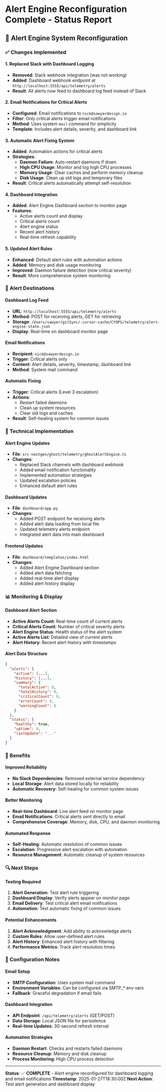# Alert Engine Reconfiguration Complete - Status Report

## 🚨 **Alert Engine System Reconfiguration**

### **✅ Changes Implemented**

#### **1. Replaced Slack with Dashboard Logging**
- **Removed**: Slack webhook integration (was not working)
- **Added**: Dashboard webhook endpoint at `http://localhost:5555/api/telemetry/alerts`
- **Result**: All alerts now feed to dashboard log feed instead of Slack

#### **2. Email Notifications for Critical Alerts**
- **Configured**: Email notifications to `nick@sawyerdesign.io`
- **Filter**: Only critical alerts trigger email notifications
- **Method**: Uses system `mail` command for simplicity
- **Template**: Includes alert details, severity, and dashboard link

#### **3. Automatic Alert Fixing System**
- **Added**: Automation actions for critical alerts
- **Strategies**:
  - **Daemon Failure**: Auto-restart daemons if down
  - **High CPU Usage**: Monitor and log high CPU processes
  - **Memory Usage**: Clear caches and perform memory cleanup
  - **Disk Usage**: Clean up old logs and temporary files
- **Result**: Critical alerts automatically attempt self-resolution

#### **4. Dashboard Integration**
- **Added**: Alert Engine Dashboard section to monitor page
- **Features**:
  - Active alerts count and display
  - Critical alerts count
  - Alert engine status
  - Recent alert history
  - Real-time refresh capability

#### **5. Updated Alert Rules**
- **Enhanced**: Default alert rules with automation actions
- **Added**: Memory and disk usage monitoring
- **Improved**: Daemon failure detection (now critical severity)
- **Result**: More comprehensive system monitoring

### **📍 Alert Destinations**

#### **Dashboard Log Feed**
- **URL**: `http://localhost:5555/api/telemetry/alerts`
- **Method**: POST for receiving alerts, GET for retrieving
- **Storage**: `/Users/sawyer/gitSync/.cursor-cache/CYOPS/telemetry/alert-engine-state.json`
- **Display**: Real-time on dashboard monitor page

#### **Email Notifications**
- **Recipient**: `nick@sawyerdesign.io`
- **Trigger**: Critical alerts only
- **Content**: Alert details, severity, timestamp, dashboard link
- **Method**: System mail command

#### **Automatic Fixing**
- **Trigger**: Critical alerts (Level 3 escalation)
- **Actions**: 
  - Restart failed daemons
  - Clean up system resources
  - Clear old logs and caches
- **Result**: Self-healing system for common issues

### **🔧 Technical Implementation**

#### **Alert Engine Updates**
- **File**: `src-nextgen/ghost/telemetry/ghostAlertEngine.ts`
- **Changes**:
  - Replaced Slack channels with dashboard webhook
  - Added email notification functionality
  - Implemented automation strategies
  - Updated escalation policies
  - Enhanced default alert rules

#### **Dashboard Updates**
- **File**: `dashboard/app.py`
- **Changes**:
  - Added POST endpoint for receiving alerts
  - Added alert data loading from local file
  - Updated telemetry alerts endpoint
  - Integrated alert data into main dashboard

#### **Frontend Updates**
- **File**: `dashboard/templates/index.html`
- **Changes**:
  - Added Alert Engine Dashboard section
  - Added alert data fetching
  - Added real-time alert display
  - Added alert history display

### **📊 Monitoring & Display**

#### **Dashboard Alert Section**
- **Active Alerts Count**: Real-time count of current alerts
- **Critical Alerts Count**: Number of critical severity alerts
- **Alert Engine Status**: Health status of the alert system
- **Active Alerts List**: Detailed view of current alerts
- **Alert History**: Recent alert history with timestamps

#### **Alert Data Structure**
```json
{
  "alerts": {
    "active": [...],
    "history": [...],
    "summary": {
      "totalActive": 0,
      "totalHistory": 0,
      "criticalCount": 0,
      "errorCount": 0,
      "warningCount": 0
    }
  },
  "status": {
    "healthy": true,
    "uptime": 0,
    "lastUpdate": "..."
  }
}
```

### **🚀 Benefits**

#### **Improved Reliability**
- **No Slack Dependencies**: Removed external service dependency
- **Local Storage**: Alert data stored locally for reliability
- **Automatic Recovery**: Self-healing for common system issues

#### **Better Monitoring**
- **Real-time Dashboard**: Live alert feed on monitor page
- **Email Notifications**: Critical alerts sent directly to email
- **Comprehensive Coverage**: Memory, disk, CPU, and daemon monitoring

#### **Automated Response**
- **Self-Healing**: Automatic resolution of common issues
- **Escalation**: Progressive alert escalation with automation
- **Resource Management**: Automatic cleanup of system resources

### **🔍 Next Steps**

#### **Testing Required**
1. **Alert Generation**: Test alert rule triggering
2. **Dashboard Display**: Verify alerts appear on monitor page
3. **Email Delivery**: Test critical alert email notifications
4. **Automation**: Test automatic fixing of common issues

#### **Potential Enhancements**
1. **Alert Acknowledgment**: Add ability to acknowledge alerts
2. **Custom Rules**: Allow user-defined alert rules
3. **Alert History**: Enhanced alert history with filtering
4. **Performance Metrics**: Track alert resolution times

### **📝 Configuration Notes**

#### **Email Setup**
- **SMTP Configuration**: Uses system mail command
- **Environment Variables**: Can be configured via SMTP_* env vars
- **Fallback**: Graceful degradation if email fails

#### **Dashboard Integration**
- **API Endpoint**: `/api/telemetry/alerts` (GET/POST)
- **Data Storage**: Local JSON file for persistence
- **Real-time Updates**: 30-second refresh interval

#### **Automation Strategies**
- **Daemon Restart**: Checks and restarts failed daemons
- **Resource Cleanup**: Memory and disk cleanup
- **Process Monitoring**: High CPU process detection

---

**Status**: ✅ **COMPLETE** - Alert engine reconfigured for dashboard logging and email notifications
**Timestamp**: 2025-01-27T18:30:00Z
**Next Action**: Test alert generation and dashboard display 